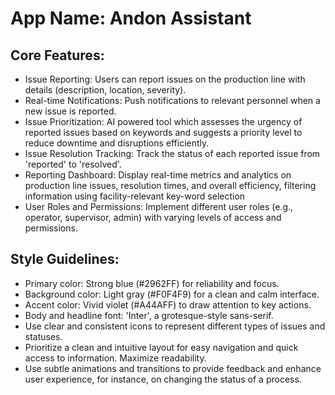 # **App Name**: Andon Assistant

## Core Features:

- Issue Reporting: Users can report issues on the production line with details (description, location, severity).
- Real-time Notifications: Push notifications to relevant personnel when a new issue is reported.
- Issue Prioritization: AI powered tool which assesses the urgency of reported issues based on keywords and suggests a priority level to reduce downtime and disruptions efficiently.
- Issue Resolution Tracking: Track the status of each reported issue from 'reported' to 'resolved'.
- Reporting Dashboard: Display real-time metrics and analytics on production line issues, resolution times, and overall efficiency, filtering information using facility-relevant key-word selection
- User Roles and Permissions: Implement different user roles (e.g., operator, supervisor, admin) with varying levels of access and permissions.

## Style Guidelines:

- Primary color: Strong blue (#2962FF) for reliability and focus. 
- Background color: Light gray (#F0F4F9) for a clean and calm interface. 
- Accent color: Vivid violet (#A44AFF) to draw attention to key actions.
- Body and headline font: 'Inter', a grotesque-style sans-serif.
- Use clear and consistent icons to represent different types of issues and statuses.
- Prioritize a clean and intuitive layout for easy navigation and quick access to information. Maximize readability.
- Use subtle animations and transitions to provide feedback and enhance user experience, for instance, on changing the status of a process.